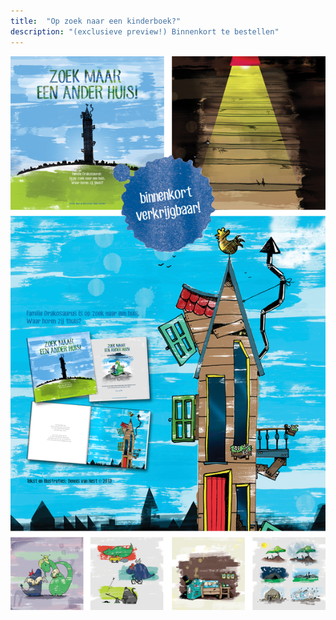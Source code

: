 ```yaml
---
title:  "Op zoek naar een kinderboek?"
description: "(exclusieve preview!) Binnenkort te bestellen"
---
```


![Familie Drakosaurus](images/work/Drakosaurus_preview.png)